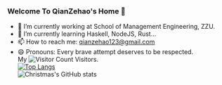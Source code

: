 ### Welcome To QianZehao's Home 👋
<!--
**QianZeHao123/QianZeHao123** is a ✨ _special_ ✨ repository because its `README.md` (this file) appears on your GitHub profile.

Here are some ideas to get you started:

- 🔭 I’m currently working on ...
- 🌱 I’m currently learning ...
- 👯 I’m looking to collaborate on ...
- 🤔 I’m looking for help with ...
- 💬 Ask me about ...
- 📫 How to reach me: ...
- 😄 Pronouns: ...
- ⚡ Fun fact: ...
-->
- 🔭 I’m currently working at School of Management Engineering, ZZU.
- 🌱 I’m currently learning Haskell, NodeJS, Rust...
- 📫 How to reach me: qianzehao123@gmail.com
- 😄 Pronouns: Every brave attempt deserves to be respected.<br>
My ![Visitor Count](https://profile-counter.glitch.me/qianzehao123/count.svg) Visitors.<br>
[![Top Langs](https://github-readme-stats.vercel.app/api/top-langs/?username=qianzehao123&layout=compact&text_color=daf7dc&bg_color=151515)](https://github.com/qianzehao123/github-readme-stats)<br>
![Christmas's GitHub stats](https://github-readme-stats.vercel.app/api?username=qianzehao123&show_icons=true&theme=tokyonight)
